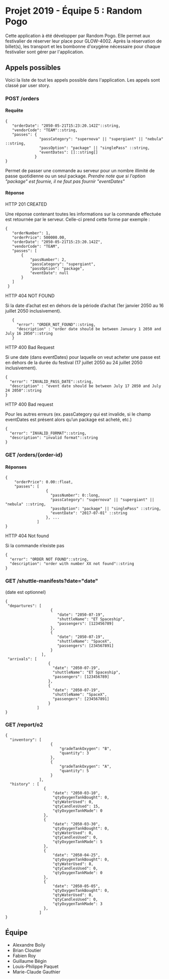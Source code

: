 # Projet 2019 - Équipe 5 : Random Pogo

Cette application à été développer par Random Pogo. Elle permet aux festivalier de réserver leur place pour GLOW-4002. Après la réservation de billet(s), les transport et les bombonne d'oxygène nécessaire pour chaque festivalier sont gérer par l'application.

## Appels possibles

Voici la liste de tout les appels possible dans l'application. Les appels sont classé par user story.
 
### POST /orders

#### Requête

```
{
   "orderDate": "2050-05-21T15:23:20.142Z"::string,
   "vendorCode": "TEAM"::string,
   "passes": {
               "passCategory": "supernova" || "supergiant" || "nebula" ::string,
               "passOption": "package" || "singlePass" ::string,
               "eventDates": []::string[] 
             }
}
```
Permet de passer une commande au serveur pour un nombre illimité de passe quotidienne ou un seul package.
*Prendre note que si l'option "package" est fournie, il ne faut pas fournir "eventDates"*

#### Réponse

HTTP 201 CREATED

Une réponse contenant toutes les informations sur la commande effectuée est retournée par le serveur. Celle-ci prend cette forme par exemple :

```
{
   "orderNumber": 1,
   "orderPrice": 500000.00,
   "orderDate": "2050-05-21T15:23:20.142Z",
   "vendorCode": "TEAM",
   "passes": [
       {
           "passNumber": 2,
           "passCategory": "supergiant",
           "passOption": "package",
           "eventDate": null
       }
   ]
 }
```

HTTP 404 NOT FOUND

Si la date d’achat est en dehors de la période d’achat (1er janvier 2050 au 16 juillet 2050 inclusivement).
```
   {
     "error": "ORDER_NOT_FOUND"::string,
     "description" : "order date should be between January 1 2050 and July 16 2050"::string
   } 
```

HTTP 400 Bad Request

Si une date (dans eventDates) pour laquelle on veut acheter une passe est en dehors de la durée du festival (17 juillet 2050 au 24 juillet 2050 inclusivement).

   ```
   {
     "error": "INVALID_PASS_DATE"::string,
     "description" : "event date should be between July 17 2050 and July 24 2050"::string
   }  
```
HTTP 400 Bad request

Pour les autres erreurs (ex. passCategory qui est invalide, si le champ eventDates est présent alors qu’un package est acheté, etc.)
```
{
  "error": "INVALID_FORMAT"::string,
  "description": "invalid format"::string
} 
```
### GET /orders/{order-id}

#### Réponses
```
{
    "orderPrice": 0.00::float,
    "passes": [
                  {
                    "passNumber": 0::long,
                    "passCategory": "supernova" || "supergiant" || "nebula" ::string,
                    "passOption": "package" || "singlePass" ::string,
                    "eventDate": "2017-07-01" ::string
                  }, ...
              ]
}
```

HTTP 404 Not found

Si la commande n’existe pas
```
{
  "error": "ORDER NOT FOUND"::string,
  "description": "order with number XX not found"::string
} 
```

### GET /shuttle-manifests?date="date"

(date est optionnel)
	
```
{
 "departures": [  
                    {
                       "date": "2050-07-19",
                       "shuttleName": "ET Spaceship",
                       "passengers": [123456789]
                    }, 
                    {
                       "date": "2050-07-19",
                       "shuttleName": "SpaceX",
                       "passengers": [234567891]
                    }
                ],
 "arrivals": [
                   {
                     "date": "2050-07-19",
                     "shuttleName": "ET Spaceship",
                     "passengers": [123456789]
                   }, 
                   {
                     "date": "2050-07-19",
                     "shuttleName": "SpaceX",
                     "passengers": [234567891]
                   }
              ]
}
```

### GET /report/o2

```
{ 
  "inventory": [
                    {
                        "gradeTankOxygen": "B",
                        "quantity": 3
                    }, 
                    {
                        "gradeTankOxygen": "A",
                        "quantity": 5
                    }
               ],
  "history" : [
                 {
                     "date": "2050-03-10",
                     "qtyOxygenTankBought": 0,
                     "qtyWaterUsed": 0,
                     "qtyCandlesUsed": 15,
                     "qtyOxygenTankMade": 0
                 },
                 {
                     "date": "2050-03-30",
                     "qtyOxygenTankBought": 0,
                     "qtyWaterUsed": 0,
                     "qtyCandlesUsed": 0,
                     "qtyOxygenTankMade": 5
                 },
                 {
                     "date": "2050-04-25",
                     "qtyOxygenTankBought": 0,
                     "qtyWaterUsed": 8,
                     "qtyCandlesUsed": 0,
                     "qtyOxygenTankMade": 0
                 },
                 {
                     "date": "2050-05-05",
                     "qtyOxygenTankBought": 0,
                     "qtyWaterUsed": 0,
                     "qtyCandlesUsed": 0,
                     "qtyOxygenTankMade": 3
                 },
               ]
} 
```

## Équipe

- Alexandre Boily
- Brian Cloutier
- Fabien Roy
- Guillaume Bégin
- Louis-Philippe Paquet
- Marie-Claude Gauthier
